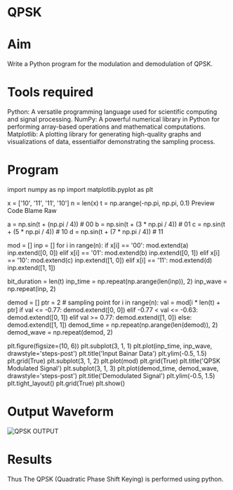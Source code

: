 #  QPSK

#  Aim

Write a Python program for the modulation and demodulation of QPSK.

#  Tools required

Python: A versatile programming language used for scientific computing and signal processing. NumPy: A powerful numerical library in Python for performing array-based operations and mathematical computations. Matplotlib: A plotting library for generating high-quality graphs and visualizations of data, essentialfor demonstrating the sampling process.

#  Program

import numpy as np
import matplotlib.pyplot as plt

x = ['10', '11', '11', '10']
n = len(x)
t = np.arange(-np.pi, np.pi, 0.1)
Preview Code Blame Raw

a = np.sin(t + (np.pi / 4)) # 00
b = np.sin(t + (3 * np.pi / 4)) # 01
c = np.sin(t + (5 * np.pi / 4)) # 10
d = np.sin(t + (7 * np.pi / 4)) # 11

mod = []
inp = []
for i in range(n):
if x[i] == '00':
mod.extend(a)
inp.extend([0, 0])
elif x[i] == '01':
mod.extend(b)
inp.extend([0, 1])
elif x[i] == '10':
mod.extend(c)
inp.extend([1, 0])
elif x[i] == '11':
mod.extend(d)
inp.extend([1, 1])

bit_duration = len(t)
inp_time = np.repeat(np.arange(len(inp)), 2)
inp_wave = np.repeat(inp, 2)

demod = []
ptr = 2 # sampling point
for i in range(n):
val = mod[i * len(t) + ptr]
if val <= -0.77:
demod.extend([0, 0])
elif -0.77 < val <= -0.63:
demod.extend([0, 1])
elif val >= 0.77:
demod.extend([1, 0])
else:
demod.extend([1, 1])
demod_time = np.repeat(np.arange(len(demod)), 2)
demod_wave = np.repeat(demod, 2)

plt.figure(figsize=(10, 6))
plt.subplot(3, 1, 1)
plt.plot(inp_time, inp_wave, drawstyle='steps-post')
plt.title('Input Bainar Data')
plt.ylim(-0.5, 1.5)
plt.grid(True)
plt.subplot(3, 1, 2)
plt.plot(mod)
plt.grid(True)
plt.title('QPSK Modulated Signal')
plt.subplot(3, 1, 3)
plt.plot(demod_time, demod_wave, drawstyle='steps-post')
plt.title('Demodulated Signal')
plt.ylim(-0.5, 1.5)
plt.tight_layout()
plt.grid(True)
plt.show()

#  Output Waveform

![QPSK OUTPUT](https://github.com/user-attachments/assets/bf16f340-ab30-412a-89c2-841cd8b7d2fe)

#  Results

Thus The QPSK (Quadratic Phase Shift Keying) is performed using python.
